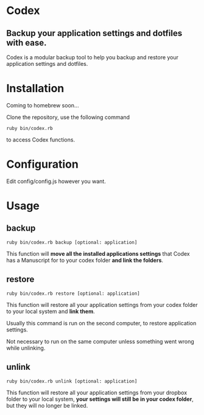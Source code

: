 Codex
=====

Backup your application settings and dotfiles with ease.
----

Codex is a modular backup tool to help you backup and restore your application settings and dotfiles.

Installation
====

Coming to homebrew soon...

Clone the repository, use the following command

```
ruby bin/codex.rb
```

to access Codex functions.

Configuration
=====

Edit config/config.js however you want.

Usage
======

backup
----

```
ruby bin/codex.rb backup [optional: application]
```

This function will **move all the installed applications settings** that Codex has a Manuscript for to your codex folder **and link the folders**.

restore
----

```
ruby bin/codex.rb restore [optional: application]
```

This function will restore all your application settings from your codex folder to your local system and **link them**.

Usually this command is run on the second computer, to restore application settings.

Not necessary to run on the same computer unless something went wrong while unlinking.


unlink
----

```
ruby bin/codex.rb unlink [optional: application]
```

This function will restore all your application settings from your dropbox folder to your local system, **your settings will still be in your codex folder**, but they will no longer be linked.